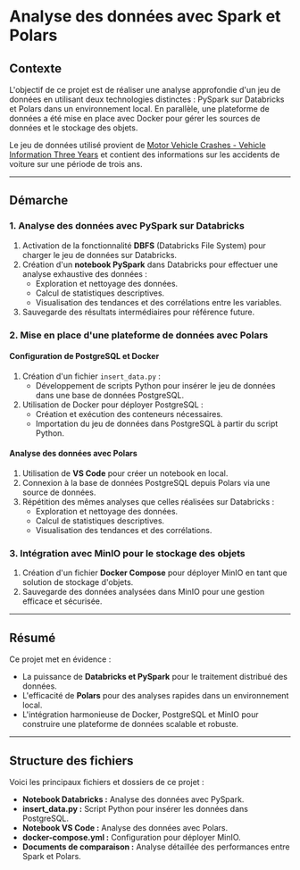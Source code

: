 # Analyse des données avec Spark et Polars

## **Contexte**

L'objectif de ce projet est de réaliser une analyse approfondie d'un jeu de données en utilisant deux technologies distinctes : PySpark sur Databricks et Polars dans un environnement local. En parallèle, une plateforme de données a été mise en place avec Docker pour gérer les sources de données et le stockage des objets.

Le jeu de données utilisé provient de [Motor Vehicle Crashes - Vehicle Information Three Years](https://data.ny.gov/Transportation/Motor-Vehicle-Crashes-Vehicle-Information-Three-Ye/xe9x-a24f/about_data) et contient des informations sur les accidents de voiture sur une période de trois ans.

---

## **Démarche**

### **1. Analyse des données avec PySpark sur Databricks**

1. Activation de la fonctionnalité **DBFS** (Databricks File System) pour charger le jeu de données sur Databricks.
2. Création d'un **notebook PySpark** dans Databricks pour effectuer une analyse exhaustive des données :
   - Exploration et nettoyage des données.
   - Calcul de statistiques descriptives.
   - Visualisation des tendances et des corrélations entre les variables.
3. Sauvegarde des résultats intermédiaires pour référence future.

### **2. Mise en place d'une plateforme de données avec Polars**

#### **Configuration de PostgreSQL et Docker**

1. Création d'un fichier `insert_data.py` :
   - Développement de scripts Python pour insérer le jeu de données dans une base de données PostgreSQL.
2. Utilisation de Docker pour déployer PostgreSQL :
   - Création et exécution des conteneurs nécessaires.
   - Importation du jeu de données dans PostgreSQL à partir du script Python.

#### **Analyse des données avec Polars**

1. Utilisation de **VS Code** pour créer un notebook en local.
2. Connexion à la base de données PostgreSQL depuis Polars via une source de données.
3. Répétition des mêmes analyses que celles réalisées sur Databricks :
   - Exploration et nettoyage des données.
   - Calcul de statistiques descriptives.
   - Visualisation des tendances et des corrélations.

### **3. Intégration avec MinIO pour le stockage des objets**

1. Création d'un fichier **Docker Compose** pour déployer MinIO en tant que solution de stockage d'objets.
2. Sauvegarde des données analysées dans MinIO pour une gestion efficace et sécurisée.

---

## **Résumé**

Ce projet met en évidence :

- La puissance de **Databricks et PySpark** pour le traitement distribué des données.
- L'efficacité de **Polars** pour des analyses rapides dans un environnement local.
- L'intégration harmonieuse de Docker, PostgreSQL et MinIO pour construire une plateforme de données scalable et robuste.

---

## **Structure des fichiers**

Voici les principaux fichiers et dossiers de ce projet :

- **Notebook Databricks :** Analyse des données avec PySpark.
- **insert_data.py :** Script Python pour insérer les données dans PostgreSQL.
- **Notebook VS Code :** Analyse des données avec Polars.
- **docker-compose.yml :** Configuration pour déployer MinIO.
- **Documents de comparaison :** Analyse détaillée des performances entre Spark et Polars.
